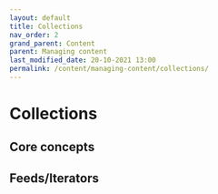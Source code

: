 ```yaml
---
layout: default
title: Collections
nav_order: 2
grand_parent: Content
parent: Managing content
last_modified_date: 20-10-2021 13:00
permalink: /content/managing-content/collections/
---
```


# Collections

## Core concepts

## Feeds/Iterators

